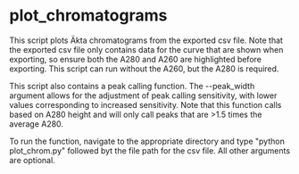 # plot_chromatograms
This script plots Äkta chromatograms from the exported csv file. Note that the exported csv file only contains data for the curve that are shown when exporting, so ensure both the A280 and A260 are highlighted before exporting. This script can run without the A260, but the A280 is required.

This script also contains a peak calling function. The --peak_width argument allows for the adjustment of peak calling sensitivity, with lower values corresponding to increased sensitivity. Note that this function calls based on A280 height and will only call peaks that are >1.5 times the average A280.

To run the function, navigate to the appropriate directory and type "python plot_chrom.py" followed byt the file path for the csv file. All other arguments are optional.
